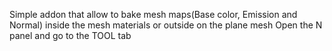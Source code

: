 Simple addon that allow to bake mesh maps(Base color, Emission and Normal) inside the mesh materials or outside on the plane mesh
Open the N panel and go to the TOOL tab
